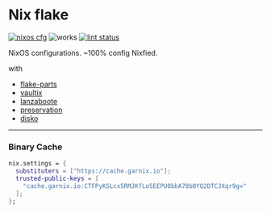 # Nix flake

[![nixos cfg](https://img.shields.io/badge/NixOS%20cfg-3A8FB7?style=for-the-badge&logo=nixos&logoColor=BBDDE5)](https://nixos.org/)
![works](https://img.shields.io/badge/works-on%20my%20machines-FEDFE1?style=for-the-badge)
[![lint status](https://img.shields.io/github/actions/workflow/status/oluceps/nixos-config/lint.yaml?branch=trival&style=for-the-badge&label=lint&color=00AA90)](https://github.com/oluceps/nixos-config/actions?query=branch%3Atrival)

NixOS configurations. ~100% config Nixfied.

with

+ [flake-parts](https://github.com/hercules-ci/flake-parts)
+ [vaultix](https://github.com/oluceps/vaultix)
+ [lanzaboote](https://github.com/nix-community/lanzaboote)
+ [preservation](https://github.com/WilliButz/preservation)
+ [disko](https://github.com/nix-community/disko)

---

### Binary Cache

```nix
nix.settings = {
  substituters = ["https://cache.garnix.io"];
  trusted-public-keys = [
    "cache.garnix.io:CTFPyKSLcx5RMJKfLo5EEPUObbA78b0YQ2DTCJXqr9g="
  ];
};
```
